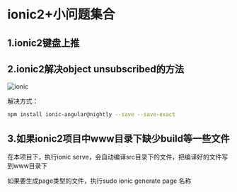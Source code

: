 # ionic2+小问题集合

## 1.ionic2键盘上推
> <preference name="android-windowSoftInputMode" value="adjustPan"/>

## 2.ionic2解决object unsubscribed的方法
![ionic](/study/Ionic2+/ionic2+14.png)

解决方式：
```bash
npm install ionic-angular@nightly --save --save-exact 
```

## 3.如果ionic2项目中www目录下缺少build等一些文件
在本项目下，执行ionic serve，会自动编译src目录下的文件，把编译好的文件写到www目录下

如果要生成page类型的文件，执行sudo ionic generate page 名称
